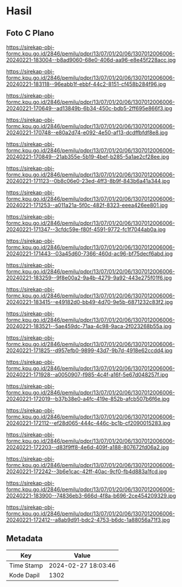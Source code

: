# Hasil

## Foto C Plano

https://sirekap-obj-formc.kpu.go.id/2846/pemilu/pdpr/13/07/01/20/06/1307012006006-20240221-183004--b8ad9060-68e0-406d-aa96-e8e45f228acc.jpg

https://sirekap-obj-formc.kpu.go.id/2846/pemilu/pdpr/13/07/01/20/06/1307012006006-20240221-183118--96eabb1f-ebbf-44c2-8151-cf458b284f96.jpg

https://sirekap-obj-formc.kpu.go.id/2846/pemilu/pdpr/13/07/01/20/06/1307012006006-20240221-170649--ad13849b-6b34-450c-bdb5-2ff695e866f3.jpg

https://sirekap-obj-formc.kpu.go.id/2846/pemilu/pdpr/13/07/01/20/06/1307012006006-20240221-170748--e80a2d74-e092-4e50-af13-dcdffbfdf8e8.jpg

https://sirekap-obj-formc.kpu.go.id/2846/pemilu/pdpr/13/07/01/20/06/1307012006006-20240221-170849--21ab355e-5b19-4bef-b285-5a1ae2cf28ee.jpg

https://sirekap-obj-formc.kpu.go.id/2846/pemilu/pdpr/13/07/01/20/06/1307012006006-20240221-171123--0b8c06e0-23ed-4ff3-8b9f-843b6a41a344.jpg

https://sirekap-obj-formc.kpu.go.id/2846/pemilu/pdpr/13/07/01/20/06/1307012006006-20240221-171253--a011a21a-5f0c-482f-8323-eeea426ee801.jpg

https://sirekap-obj-formc.kpu.go.id/2846/pemilu/pdpr/13/07/01/20/06/1307012006006-20240221-171347--3cfdc59e-f80f-4591-9772-fc1f7044ab0a.jpg

https://sirekap-obj-formc.kpu.go.id/2846/pemilu/pdpr/13/07/01/20/06/1307012006006-20240221-171443--03a45d60-7366-460d-ac96-bf75decf6abd.jpg

https://sirekap-obj-formc.kpu.go.id/2846/pemilu/pdpr/13/07/01/20/06/1307012006006-20240221-183259--9f8e00a2-9a4b-4279-9a92-443e275f01f6.jpg

https://sirekap-obj-formc.kpu.go.id/2846/pemilu/pdpr/13/07/01/20/06/1307012006006-20240221-183415--e49182d0-bb49-4d70-9e5b-6871232c83f2.jpg

https://sirekap-obj-formc.kpu.go.id/2846/pemilu/pdpr/13/07/01/20/06/1307012006006-20240221-183521--5ae459dc-71aa-4c98-9aca-2f023268b55a.jpg

https://sirekap-obj-formc.kpu.go.id/2846/pemilu/pdpr/13/07/01/20/06/1307012006006-20240221-171825--d957efb0-9899-43d7-9b7d-4918e62ccdd4.jpg

https://sirekap-obj-formc.kpu.go.id/2846/pemilu/pdpr/13/07/01/20/06/1307012006006-20240221-171928--a0050907-f985-4c4f-a16f-5e67d048257f.jpg

https://sirekap-obj-formc.kpu.go.id/2846/pemilu/pdpr/13/07/01/20/06/1307012006006-20240221-172019--b37b38e0-a4fc-419e-852b-afcb507b6f6e.jpg

https://sirekap-obj-formc.kpu.go.id/2846/pemilu/pdpr/13/07/01/20/06/1307012006006-20240221-172112--ef28d065-444c-446c-bc1b-cf2090015283.jpg

https://sirekap-obj-formc.kpu.go.id/2846/pemilu/pdpr/13/07/01/20/06/1307012006006-20240221-172203--d83f9ff8-4e6d-409f-a188-807672fd06a2.jpg

https://sirekap-obj-formc.kpu.go.id/2846/pemilu/pdpr/13/07/01/20/06/1307012006006-20240221-172242--3b6e1cac-42ff-40ac-9cf0-fb4d883a1fcd.jpg

https://sirekap-obj-formc.kpu.go.id/2846/pemilu/pdpr/13/07/01/20/06/1307012006006-20240221-183900--74836eb3-666d-4f8a-b696-2ce454209329.jpg

https://sirekap-obj-formc.kpu.go.id/2846/pemilu/pdpr/13/07/01/20/06/1307012006006-20240221-172412--a8ab9d91-bdc2-4753-b6dc-1a88056a71f3.jpg


## Metadata

| Key        | Value               |
| ---------- | ------------------- |
| Time Stamp | 2024-02-27 18:03:46 |
| Kode Dapil | 1302                |



